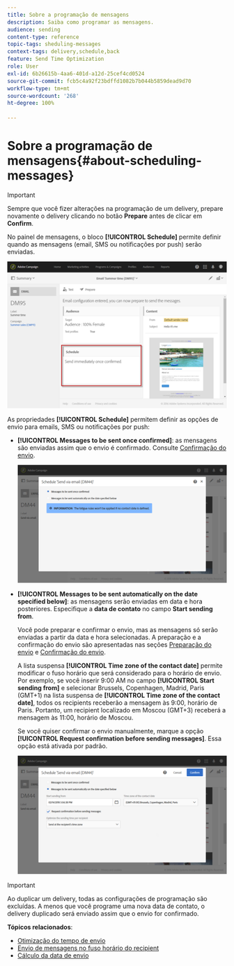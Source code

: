 ```yaml
---
title: Sobre a programação de mensagens
description: Saiba como programar as mensagens.
audience: sending
content-type: reference
topic-tags: sheduling-messages
context-tags: delivery,schedule,back
feature: Send Time Optimization
role: User
exl-id: 6b26615b-4aa6-401d-a12d-25cef4cd0524
source-git-commit: fcb5c4a92f23bdffd1082b7b044b5859dead9d70
workflow-type: tm+mt
source-wordcount: '268'
ht-degree: 100%

---
```


# Sobre a programação de mensagens{#about-scheduling-messages}

>[!IMPORTANT]
>
>Sempre que você fizer alterações na programação de um delivery, prepare novamente o delivery clicando no botão **Prepare** antes de clicar em **Confirm**.

No painel de mensagens, o bloco **[!UICONTROL Schedule]** permite definir quando as mensagens (email, SMS ou notificações por push) serão enviadas.

![](assets/delivery_dashboard.png)

As propriedades **[!UICONTROL Schedule]** permitem definir as opções de envio para emails, SMS ou notificações por push:

* **[!UICONTROL Messages to be sent once confirmed]**: as mensagens são enviadas assim que o envio é confirmado. Consulte [Confirmação do envio](../../sending/using/confirming-the-send.md).

  ![](assets/delivery_planning_1.png)

* **[!UICONTROL Messages to be sent automatically on the date specified below]**: as mensagens serão enviadas em data e hora posteriores. Especifique a **data de contato** no campo **Start sending from**.

  Você pode preparar e confirmar o envio, mas as mensagens só serão enviadas a partir da data e hora selecionadas. A preparação e a confirmação do envio são apresentadas nas seções [Preparação do envio](../../sending/using/preparing-the-send.md) e [Confirmação do envio](../../sending/using/confirming-the-send.md).

  A lista suspensa **[!UICONTROL Time zone of the contact date]** permite modificar o fuso horário que será considerado para o horário de envio. Por exemplo, se você inserir 9:00 AM no campo **[!UICONTROL Start sending from]** e selecionar Brussels, Copenhagen, Madrid, Paris (GMT+1) na lista suspensa de **[!UICONTROL Time zone of the contact date]**, todos os recipients receberão a mensagem às 9:00, horário de Paris. Portanto, um recipient localizado em Moscou (GMT+3) receberá a mensagem às 11:00, horário de Moscou.

  Se você quiser confirmar o envio manualmente, marque a opção **[!UICONTROL Request confirmation before sending messages]**. Essa opção está ativada por padrão.

  ![](assets/delivery_planning.png)

>[!IMPORTANT]
>
>Ao duplicar um delivery, todas as configurações de programação são excluídas. A menos que você programe uma nova data de contato, o delivery duplicado será enviado assim que o envio for confirmado.

**Tópicos relacionados**:

* [Otimização do tempo de envio](../../sending/using/optimizing-the-sending-time.md)
* [Envio de mensagens no fuso horário do recipient](../../sending/using/sending-messages-at-the-recipient-s-time-zone.md)
* [Cálculo da data de envio](../../sending/using/computing-the-sending-date.md)
